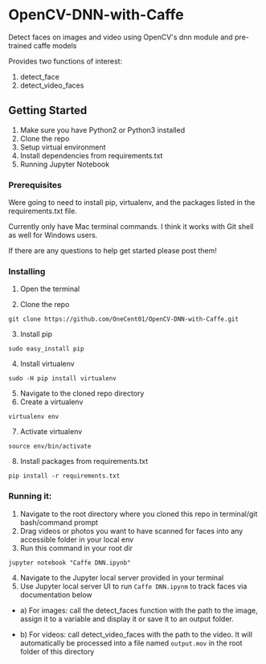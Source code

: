 # OpenCV-DNN-with-Caffe
Detect faces on images and video using OpenCV's dnn module and pre-trained caffe models


Provides two functions of interest:
  1. detect_face
  2. detect_video_faces

## Getting Started

1. Make sure you have Python2 or Python3 installed
2. Clone the repo
3. Setup virtual environment
4. Install dependencies from requirements.txt
5. Running Jupyter Notebook

### Prerequisites

Were going to need to install pip, virtualenv, and the packages listed in the requirements.txt file. 

Currently only have Mac terminal commands. I think it works with Git shell as well for Windows users.

If there are any questions to help get started please post them!

### Installing

1. Open the terminal

2. Clone the repo 
```
git clone https://github.com/OneCent01/OpenCV-DNN-with-Caffe.git
```

3. Install pip

```
sudo easy_install pip
```
4. Install virtualenv

```
sudo -H pip install virtualenv
```
5. Navigate to the cloned repo directory
6. Create a virtualenv

```
virtualenv env
```

7. Activate virtualenv

```
source env/bin/activate
```

8. Install packages from requirements.txt

```
pip install -r requirements.txt
```

### Running it: 
  1. Navigate to the root directory where you cloned this repo in terminal/git bash/command prompt
  2. Drag videos or photos you want to have scanned for faces into any accessible folder in your local env
  3. Run this command in your root dir
```
jupyter notebook "Caffe DNN.ipynb"
``` 
  4. Navigate to the Jupyter local server provided in your terminal
  5. Use Jupyter local server UI to run `Caffe DNN.ipynm` to track faces via documentation below

  - a) For images: call the detect_faces function with the path to the image, assign it to a variable and display it or save it to an output folder. 
    
  - b) For videos: call detect_video_faces with the path to the video. It will automatically be processed into a file named `output.mov` in the root folder of this directory
